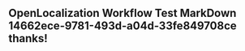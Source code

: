 <properties
ms.topic="hero-topic"
ms.test1="hero-topic"
ms.test2="test"/>

## OpenLocalization Workflow Test MarkDown 14662ece-9781-493d-a04d-33fe849708ce thanks!
